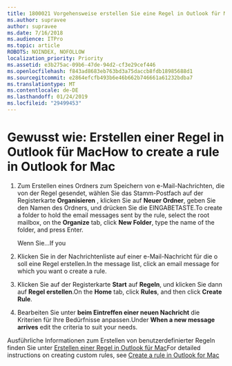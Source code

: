 ```yaml
---
title: 1800021 Vorgehensweise erstellen Sie eine Regel in Outlook für Mac
ms.author: supravee
author: supravee
ms.date: 7/16/2018
ms.audience: ITPro
ms.topic: article
ROBOTS: NOINDEX, NOFOLLOW
localization_priority: Priority
ms.assetid: e3b275ac-09b6-47de-94d2-cf3e29cef446
ms.openlocfilehash: f843ad8683eb763bd3a75daccb8fdb18985688d1
ms.sourcegitcommit: e2864efcfb493b6e46b662b746661a61232bdba7
ms.translationtype: MT
ms.contentlocale: de-DE
ms.lasthandoff: 01/24/2019
ms.locfileid: "29499453"
---
```

# <a name="how-to-create-a-rule-in-outlook-for-mac"></a><span data-ttu-id="8973d-102">Gewusst wie: Erstellen einer Regel in Outlook für Mac</span><span class="sxs-lookup"><span data-stu-id="8973d-102">How to create a rule in Outlook for Mac</span></span>

1. <span data-ttu-id="8973d-103">Zum Erstellen eines Ordners zum Speichern von e-Mail-Nachrichten, die von der Regel gesendet, wählen Sie das Stamm-Postfach auf der Registerkarte **Organisieren** , klicken Sie auf **Neuer Ordner**, geben Sie den Namen des Ordners, und drücken Sie die EINGABETASTE.</span><span class="sxs-lookup"><span data-stu-id="8973d-103">To create a folder to hold the email messages sent by the rule, select the root mailbox, on the **Organize** tab, click **New Folder**, type the name of the folder, and press Enter.</span></span>
    
    <span data-ttu-id="8973d-104">Wenn Sie...</span><span class="sxs-lookup"><span data-stu-id="8973d-104">If you</span></span> 
    
2. <span data-ttu-id="8973d-105">Klicken Sie in der Nachrichtenliste auf einer e-Mail-Nachricht für die o soll eine Regel erstellen.</span><span class="sxs-lookup"><span data-stu-id="8973d-105">In the message list, click an email message for which you want o create a rule.</span></span>
    
3. <span data-ttu-id="8973d-106">Klicken Sie auf der Registerkarte **Start** auf **Regeln**, und klicken Sie dann auf **Regel erstellen**.</span><span class="sxs-lookup"><span data-stu-id="8973d-106">On the **Home** tab, click **Rules**, and then click **Create Rule**.</span></span>
    
4. <span data-ttu-id="8973d-107">Bearbeiten Sie unter **beim Eintreffen einer neuen Nachricht** die Kriterien für Ihre Bedürfnisse anpassen.</span><span class="sxs-lookup"><span data-stu-id="8973d-107">Under **When a new message arrives** edit the criteria to suit your needs.</span></span> 
    
<span data-ttu-id="8973d-108">Ausführliche Informationen zum Erstellen von benutzerdefinierter Regeln finden Sie unter [Erstellen einer Regel in Outlook für Mac](https://aka.ms/AA1uy0v)</span><span class="sxs-lookup"><span data-stu-id="8973d-108">For detailed instructions on creating custom rules, see [Create a rule in Outlook for Mac](https://aka.ms/AA1uy0v)</span></span>
  


